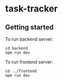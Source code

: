 # task-tracker

## Getting started

To run backend server:

```shell
cd backend
npm run dev
```

To run frontend server:

```shell
cd ../frontend
npm run dev
```